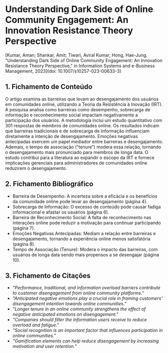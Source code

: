 # Understanding Dark Side of Online Community Engagement: An Innovation Resistance Theory Perspective

[Kumar, Aman; Shankar, Amit; Tiwari, Aviral Kumar; Hong, Hae-Jung. "Understanding Dark Side of Online Community Engagement: An Innovation Resistance Theory Perspective," in Information Systems and e-Business Management, 2023](doi: 10.1007/s10257-023-00633-3)

## 1. Fichamento de Conteúdo

O artigo examina as barreiras que levam ao desengajamento dos usuários em comunidades online, utilizando a Teoria da Resistência à Inovação (IRT). A pesquisa analisa como barreiras como desempenho, sobrecarga de informação e reconhecimento social impactam negativamente a participação dos usuários. A metodologia inclui um estudo quantitativo com 301 respostas de membros de comunidades online. Os resultados indicam que barreiras tradicionais e de sobrecarga de informação influenciam diretamente a intenção de desengajamento. Emoções negativas antecipadas exercem um papel mediador entre barreiras e desengajamento. Ademais, o tempo de associação (“tenure”) modera essa relação, tornando o desengajamento mais pronunciado para membros de longa data. O estudo contribui para a literatura ao expandir o escopo da IRT e fornece implicações gerenciais para administradores de comunidades online reduzirem o desengajamento.

## 2. Fichamento Bibliográfico 

* Barreira de Desempenho: A incerteza sobre a eficácia e os benefícios da comunidade online pode levar ao desengajamento (página 4).
* Sobrecarga de Informação: O excesso de conteúdo pode causar fadiga informacional e afastar os usuários (página 6).
* Barreira de Reconhecimento Social: A falta de reconhecimento nas interações online pode reduzir a motivação para continuar participando (página 7).
* Emoções Negativas Antecipadas: Mediam a relação entre barreiras e desengajamento, tornando a experiência online menos satisfatória (página 8).
* Tempo de Associação (Tenure): Modera o impacto das barreiras, com usuários de longa data sendo mais propensos a se desengajar (página 10).

## 3. Fichamento de Citações 

* _"Performance, traditional, and information overload barriers contribute to customer disengagement from online community platforms."_
* _"Anticipated negative emotions play a crucial role in framing customers' disengagement intention towards online communities."_
* _"Longer tenure in an online community strengthens the effect of negative anticipated emotions on disengagement."_
* _"Companies should filter the information users receive to reduce overload and fatigue."_
* _"Social recognition is an important factor that influences participation in online communities."_
* _"Gamification elements can help reduce disengagement by increasing motivation and user retention."_
